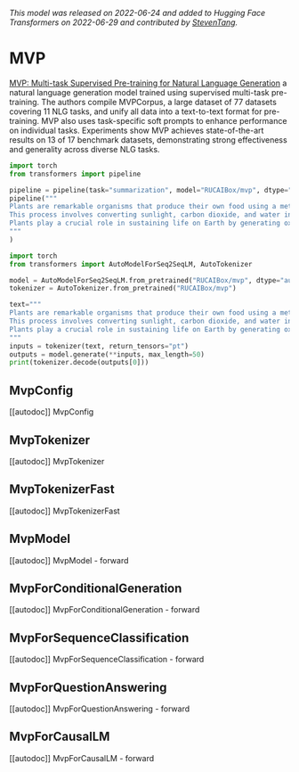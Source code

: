 <!--Copyright 2022 The HuggingFace Team. All rights reserved.

Licensed under the Apache License, Version 2.0 (the "License"); you may not use this file except in compliance with
the License. You may obtain a copy of the License at

http://www.apache.org/licenses/LICENSE-2.0

Unless required by applicable law or agreed to in writing, software distributed under the License is distributed on
an "AS IS" BASIS, WITHOUT WARRANTIES OR CONDITIONS OF ANY KIND, either express or implied. See the License for the
specific language governing permissions and limitations under the License.

⚠️ Note that this file is in Markdown but contain specific syntax for our doc-builder (similar to MDX) that may not be
rendered properly in your Markdown viewer.

-->
*This model was released on 2022-06-24 and added to Hugging Face Transformers on 2022-06-29 and contributed by [StevenTang](https://huggingface.co/StevenTang).*

# MVP

[MVP: Multi-task Supervised Pre-training for Natural Language Generation](https://huggingface.co/papers/2206.12131) a natural language generation model trained using supervised multi-task pre-training. The authors compile MVPCorpus, a large dataset of 77 datasets covering 11 NLG tasks, and unify all data into a text-to-text format for pre-training. MVP also uses task-specific soft prompts to enhance performance on individual tasks. Experiments show MVP achieves state-of-the-art results on 13 of 17 benchmark datasets, demonstrating strong effectiveness and generality across diverse NLG tasks.

<hfoptions id="usage">
<hfoption id="Pipeline">

```py
import torch
from transformers import pipeline

pipeline = pipeline(task="summarization", model="RUCAIBox/mvp", dtype="auto")
pipeline("""
Plants are remarkable organisms that produce their own food using a method called photosynthesis.
This process involves converting sunlight, carbon dioxide, and water into glucose, which provides energy for growth.
Plants play a crucial role in sustaining life on Earth by generating oxygen and serving as the foundation of most ecosystems.
"""
)
```

</hfoption>
<hfoption id="AutoModel">

```py
import torch
from transformers import AutoModelForSeq2SeqLM, AutoTokenizer

model = AutoModelForSeq2SeqLM.from_pretrained("RUCAIBox/mvp", dtype="auto")
tokenizer = AutoTokenizer.from_pretrained("RUCAIBox/mvp")

text="""
Plants are remarkable organisms that produce their own food using a method called photosynthesis.
This process involves converting sunlight, carbon dioxide, and water into glucose, which provides energy for growth.
Plants play a crucial role in sustaining life on Earth by generating oxygen and serving as the foundation of most ecosystems.
"""
inputs = tokenizer(text, return_tensors="pt")
outputs = model.generate(**inputs, max_length=50)
print(tokenizer.decode(outputs[0]))
```

</hfopton>
</hfoptions>

## MvpConfig

[[autodoc]] MvpConfig

## MvpTokenizer

[[autodoc]] MvpTokenizer

## MvpTokenizerFast

[[autodoc]] MvpTokenizerFast

## MvpModel

[[autodoc]] MvpModel
    - forward

## MvpForConditionalGeneration

[[autodoc]] MvpForConditionalGeneration
    - forward

## MvpForSequenceClassification

[[autodoc]] MvpForSequenceClassification
    - forward

## MvpForQuestionAnswering

[[autodoc]] MvpForQuestionAnswering
    - forward

## MvpForCausalLM

[[autodoc]] MvpForCausalLM
    - forward
